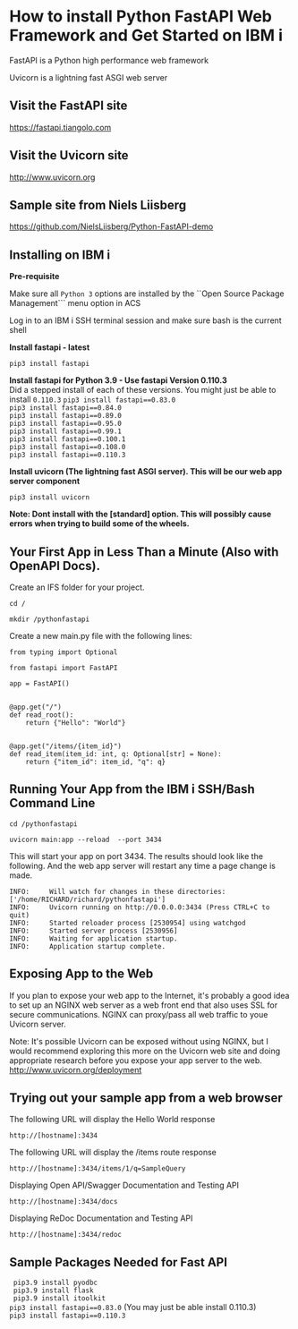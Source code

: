 # How to install Python FastAPI Web Framework and Get Started on IBM i 
FastAPI is a Python high performance web framework

Uvicorn is a lightning fast ASGI web server

## Visit the FastAPI site
https://fastapi.tiangolo.com

## Visit the Uvicorn site
http://www.uvicorn.org  

## Sample site from Niels Liisberg  
https://github.com/NielsLiisberg/Python-FastAPI-demo     

## Installing on IBM i 

**Pre-requisite**

Make sure all ```Python 3``` options are installed by the ``Open Source Package Management``` menu option in ACS

Log in to an IBM i SSH terminal session and make sure bash is the current shell

**Install fastapi - latest**

```pip3 install fastapi```

**Install fastapi for Python 3.9 - Use fastapi Version 0.110.3**   
Did a stepped install of each of these versions. You might just be able to install ```0.110.3```
```pip3 install fastapi==0.83.0```   
```pip3 install fastapi==0.84.0```   
```pip3 install fastapi==0.89.0```   
```pip3 install fastapi==0.95.0```   
```pip3 install fastapi==0.99.1```   
```pip3 install fastapi==0.100.1```   
```pip3 install fastapi==0.108.0```   
```pip3 install fastapi==0.110.3```   
    
**Install uvicorn (The lightning fast ASGI server). This will be our web app server component**

```pip3 install uvicorn```  

**Note: Dont install with the [standard] option. This will possibly cause errors when trying to build some of the wheels.**

## Your First App in Less Than a Minute (Also with OpenAPI Docs).

Create an IFS folder for your project. 
```
cd /

mkdir /pythonfastapi
```

Create a new main.py file with the following lines:

```
from typing import Optional

from fastapi import FastAPI

app = FastAPI()


@app.get("/")
def read_root():
    return {"Hello": "World"}


@app.get("/items/{item_id}")
def read_item(item_id: int, q: Optional[str] = None):
    return {"item_id": item_id, "q": q}
```


## Running Your App from the IBM i SSH/Bash Command Line

```
cd /pythonfastapi

uvicorn main:app --reload  --port 3434
```

This will start your app on port 3434. The results should look like the following. And the web app server will restart any time a page change is made.

```
INFO:     Will watch for changes in these directories: ['/home/RICHARD/richard/pythonfastapi']
INFO:     Uvicorn running on http://0.0.0.0:3434 (Press CTRL+C to quit)
INFO:     Started reloader process [2530954] using watchgod
INFO:     Started server process [2530956]
INFO:     Waiting for application startup.
INFO:     Application startup complete.
```

## Exposing App to the Web
If you plan to expose your web app to the Internet, it's probably a good idea to set up an NGINX web server as a web front end that also uses SSL for secure communications. NGINX can proxy/pass all web traffic to youe Uvicorn server. 

Note: It's possible Uvicorn can be exposed without using NGINX, but I would recommend exploring this more on the Uvicorn web site and doing appropriate research before you expose your app server to the web. http://www.uvicorn.org/deployment


## Trying out your sample app from a web browser

The following URL will display the Hello World response

```http://[hostname]:3434```   

The following URL will display the /items route response

```http://[hostname]:3434/items/1/q=SampleQuery```   

Displaying Open API/Swagger Documentation and Testing API

```http://[hostname]:3434/docs```  

Displaying ReDoc Documentation and Testing API

```http://[hostname]:3434/redoc```  

## Sample Packages Needed for Fast API
``` pip3.9 install pyodbc```   
``` pip3.9 install flask```  
``` pip3.9 install itoolkit```   
```pip3 install fastapi==0.83.0``` (You may just be able install 0.110.3)     
```pip3 install fastapi==0.110.3```    






